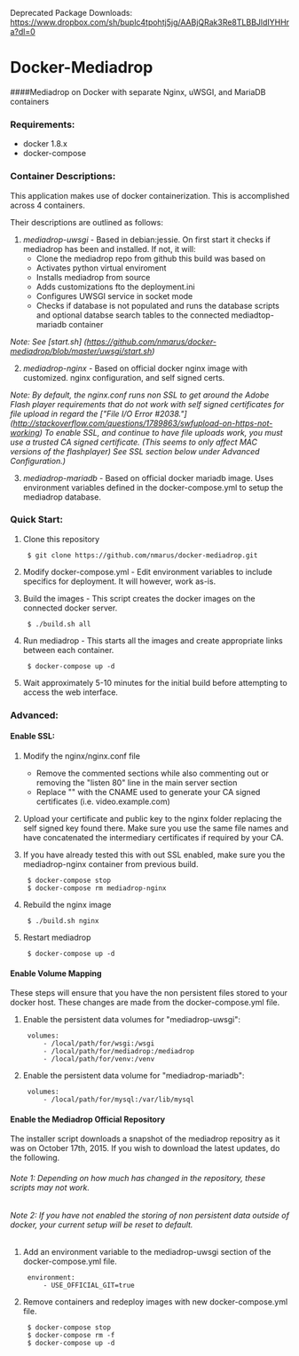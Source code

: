 Deprecated Package Downloads:
https://www.dropbox.com/sh/buplc4tpohtj5jg/AABjQRak3Re8TLBBJldIYHHra?dl=0


# Docker-Mediadrop
####Mediadrop on Docker with separate Nginx, uWSGI, and MariaDB containers

### Requirements:

- docker 1.8.x
- docker-compose

### Container Descriptions:
This application makes use of docker containerization. This is accomplished across 4 containers.

Their descriptions are outlined as follows:

1. *mediadrop-uwsgi* - Based in debian:jessie. On first start it checks if mediadrop has been and installed. If not, it will:
    * Clone the mediadrop repo from github this build was based on
    * Activates python virtual enviroment
    * Installs mediadrop from source
    * Adds customizations fto the deployment.ini
    * Configures UWSGI service in socket mode
    * Checks if database is not populated and runs the database scripts and optional databse search tables to the connected mediadtop-mariadb container


*Note: See [start.sh] (https://github.com/nmarus/docker-mediadrop/blob/master/uwsgi/start.sh)*


2. *mediadrop-nginx* - Based on official docker nginx image with customized.
nginx configuration, and self signed certs.


*Note: By default, the nginx.conf runs non SSL to get around the Adobe Flash player requirements that do not work with self signed certificates for file upload in regard the ["File I/O Error #2038."] (http://stackoverflow.com/questions/1789863/swfupload-on-https-not-working) To enable SSL, and continue to have file uploads work, you must use a trusted CA signed certificate. (This seems to only affect MAC versions of the flashplayer) See SSL section below under Advanced Configuration.)*


3. *mediadrop-mariadb* - Based on official docker mariadb image. Uses environment variables defined in the docker-compose.yml to setup the mediadrop database.

### Quick Start:

1. Clone this repository

        $ git clone https://github.com/nmarus/docker-mediadrop.git

2. Modify docker-compose.yml - Edit environment variables to include specifics for
deployment. It will however, work as-is.

3. Build the images - This script creates the docker images on the connected docker server.

        $ ./build.sh all

4. Run mediadrop - This starts all the images and create appropriate links between each container.

        $ docker-compose up -d

5. Wait approximately 5-10 minutes for the initial build before attempting to access the web interface.

### Advanced:

#### Enable SSL:

1. Modify the nginx/nginx.conf file
    - Remove the commented sections while also commenting out or removing the "listen 80" line in the main server section
    - Replace "<fqdn>" with the CNAME used to generate your CA signed certificates (i.e. video.example.com)

2. Upload your certificate and public key to the nginx folder replacing the self signed key found there. Make sure you use the same file names and have concatenated the intermediary certificates if required by your CA.

3. If you have already tested this with out SSL enabled, make sure you the mediadrop-nginx container from previous build.

        $ docker-compose stop
        $ docker-compose rm mediadrop-nginx

4. Rebuild the nginx image

        $ ./build.sh nginx

5. Restart mediadrop

        $ docker-compose up -d

#### Enable Volume Mapping

These steps will ensure that you have the non persistent files stored to your docker host. These changes are made from the docker-compose.yml file.

1. Enable the persistent data volumes for "mediadrop-uwsgi":

        volumes:
            - /local/path/for/wsgi:/wsgi
            - /local/path/for/mediadrop:/mediadrop
            - /local/path/for/venv:/venv

2. Enable the persistent data volume for "mediadrop-mariadb":

        volumes:
            - /local/path/for/mysql:/var/lib/mysql

#### Enable the Mediadrop Official Repository
The installer script downloads a snapshot of the mediadrop repositry as it was on October 17th, 2015. If you wish to download the latest updates, do the following.

###### Note 1: Depending on how much has changed in the repository, these scripts may not work.

###### Note 2: If you have not enabled the storing of non persistent data outside of docker, your current setup will be reset to default.

1. Add an environment variable to the mediadrop-uwsgi section of the docker-compose.yml file.

        environment:
            - USE_OFFICIAL_GIT=true

2. Remove containers and redeploy images with new docker-compose.yml file.

        $ docker-compose stop
        $ docker-compose rm -f
        $ docker-compose up -d
